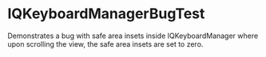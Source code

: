 # IQKeyboardManagerBugTest
Demonstrates a bug with safe area insets inside IQKeyboardManager where upon scrolling the view, the safe area insets are set to zero.
